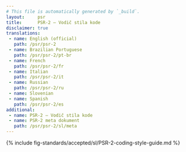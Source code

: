 ```yaml
---
# This file is automatically generated by `_build`.
layout:     psr
title:      PSR-2 — Vodič stila kode
disclaimer: true
translations:
 - name: English (official)
   path: /psr/psr-2
 - name: Brazilian Portuguese
   path: /psr/psr-2/pt-br
 - name: French
   path: /psr/psr-2/fr
 - name: Italian
   path: /psr/psr-2/it
 - name: Russian
   path: /psr/psr-2/ru
 - name: Slovenian
 - name: Spanish
   path: /psr/psr-2/es
additional:
 - name: PSR-2 — Vodič stila kode
 - name: PSR-2 meta dokument
   path: /psr/psr-2/sl/meta
---
```

{% include fig-standards/accepted/sl/PSR-2-coding-style-guide.md %}
